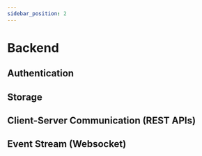 ```yaml
---
sidebar_position: 2
---
```


# Backend

## Authentication

## Storage

## Client-Server Communication (REST APIs)

## Event Stream (Websocket)
